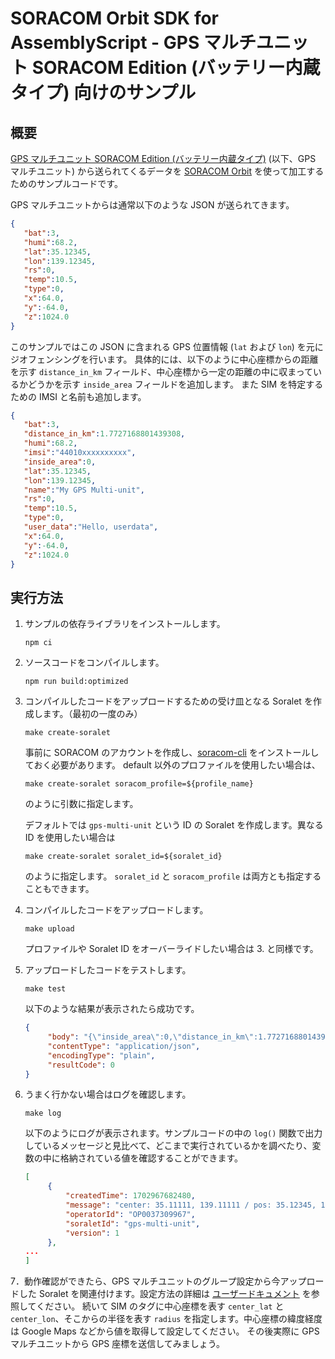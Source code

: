 # SORACOM Orbit SDK for AssemblyScript - GPS マルチユニット SORACOM Edition (バッテリー内蔵タイプ) 向けのサンプル

## 概要

[GPS マルチユニット SORACOM Edition (バッテリー内蔵タイプ)](https://soracom.jp/store/5235/) (以下、GPS マルチユニット) から送られてくるデータを [SORACOM Orbit](https://soracom.jp/services/orbit/) を使って加工するためのサンプルコードです。

GPS マルチユニットからは通常以下のような JSON が送られてきます。

```json
{
   "bat":3,
   "humi":68.2,
   "lat":35.12345,
   "lon":139.12345,
   "rs":0,
   "temp":10.5,
   "type":0,
   "x":64.0,
   "y":-64.0,
   "z":1024.0
}
```

このサンプルではこの JSON に含まれる GPS 位置情報 (`lat` および `lon`) を元にジオフェンシングを行います。
具体的には、以下のように中心座標からの距離を示す `distance_in_km` フィールド、中心座標から一定の距離の中に収まっているかどうかを示す `inside_area` フィールドを追加します。
また SIM を特定するための IMSI と名前も追加します。

```json
{
   "bat":3,
   "distance_in_km":1.7727168801439308,
   "humi":68.2,
   "imsi":"44010xxxxxxxxxx",
   "inside_area":0,
   "lat":35.12345,
   "lon":139.12345,
   "name":"My GPS Multi-unit",
   "rs":0,
   "temp":10.5,
   "type":0,
   "user_data":"Hello, userdata",
   "x":64.0,
   "y":-64.0,
   "z":1024.0
}
```

## 実行方法

1. サンプルの依存ライブラリをインストールします。
   ```
   npm ci
   ```

2. ソースコードをコンパイルします。
   ```
   npm run build:optimized
   ```

3. コンパイルしたコードをアップロードするための受け皿となる Soralet を作成します。（最初の一度のみ）
   ```
   make create-soralet
   ```
   事前に SORACOM のアカウントを作成し、[soracom-cli](https://github.com/soracom/soracom-cli) をインストールしておく必要があります。
   default 以外のプロファイルを使用したい場合は、
   ```
   make create-soralet soracom_profile=${profile_name}
   ```
   のように引数に指定します。

   デフォルトでは `gps-multi-unit` という ID の Soralet を作成します。異なる ID を使用したい場合は
   ```
   make create-soralet soralet_id=${soralet_id}
   ```
   のように指定します。
   `soralet_id` と `soracom_profile` は両方とも指定することもできます。

4. コンパイルしたコードをアップロードします。
   ```
   make upload
   ```
   プロファイルや Soralet ID をオーバーライドしたい場合は 3. と同様です。

5. アップロードしたコードをテストします。
   ```
   make test
   ```
   以下のような結果が表示されたら成功です。
   ```json
   {
        "body": "{\"inside_area\":0,\"distance_in_km\":1.7727168801439309,\"imsi\":\"44010xxxxxxxxxx\",\"name\":\"My GPS Multi-unit\",\"bat\":3,\"humi\":68.2,\"lat\":35.12345,\"lon\":139.12345,\"rs\":0,\"temp\":10.5,\"type\":0,\"x\":64.0,\"y\":-64.0,\"z\":1024.0,\"timestamp\":1702967682203,\"user_data\":\"Hello, userdata\"}",
        "contentType": "application/json",
        "encodingType": "plain",
        "resultCode": 0
   }
   ```

6. うまく行かない場合はログを確認します。
   ```
   make log
   ```
   以下のようにログが表示されます。サンプルコードの中の `log()` 関数で出力しているメッセージと見比べて、どこまで実行されているかを調べたり、変数の中に格納されている値を確認することができます。
   ```json
   [
        {
            "createdTime": 1702967682480,
            "message": "center: 35.11111, 139.11111 / pos: 35.12345, 139.12345",
            "operatorId": "OP0037309967",
            "soraletId": "gps-multi-unit",
            "version": 1
        },
   ...
   ]
   ```

7．動作確認ができたら、GPS マルチユニットのグループ設定から今アップロードした Soralet を関連付けます。設定方法の詳細は [ユーザードキュメント](https://users.soracom.io/ja-jp/docs/orbit/running/) を参照してください。
   続いて SIM のタグに中心座標を表す `center_lat` と `center_lon`、そこからの半径を表す `radius` を指定します。中心座標の緯度経度は Google Maps などから値を取得して設定してください。
   その後実際に GPS マルチユニットから GPS 座標を送信してみましょう。
